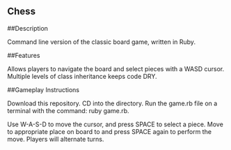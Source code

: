 ## Chess

##Description

Command line version of the classic board game, written in Ruby.

##Features

Allows players to navigate the board and select pieces with a WASD cursor.
Multiple levels of class inheritance keeps code DRY.

##Gameplay Instructions

Download this repository. CD into the directory. Run the game.rb file on a terminal with the command: ruby game.rb.

Use W-A-S-D to move the cursor, and press SPACE to select a piece.
Move to appropriate place on board to and press SPACE again to perform the move.
Players will alternate turns.
